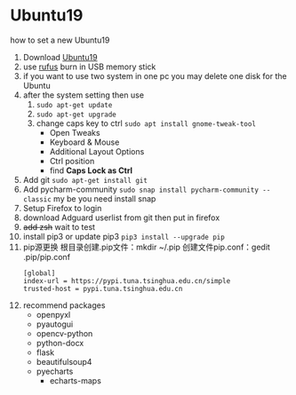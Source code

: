 # Ubuntu19
how to set a new Ubuntu19

1. Download [Ubuntu19](https://www.ubuntu.com/download/desktop)
2. use [rufus](https://rufus.ie/) burn in USB memory stick
3. if you want to use two system in one pc you may delete one disk for the Ubuntu
4. after the system setting then use 
    1. `sudo apt-get update`
    2. `sudo apt-get upgrade`
    3. change caps key to ctrl `sudo apt install gnome-tweak-tool`
        + Open Tweaks 
        + Keyboard & Mouse
        + Additional Layout Options
        + Ctrl position
        + find **Caps Lock as Ctrl**
5. Add git `sudo apt-get install git`
6. Add pycharm-community `sudo snap install pycharm-community --classic` my be you need install snap
7. Setup Firefox to login
8. download Adguard userlist from git then put in firefox
9. ~~add zsh~~ wait to test
10. install pip3 or update pip3 `pip3 install --upgrade pip`
11. pip源更换
    根目录创建.pip文件：mkdir ~/.pip
    创建文件pip.conf：gedit .pip/pip.conf
    ```
    [global]
    index-url = https://pypi.tuna.tsinghua.edu.cn/simple
    trusted-host = pypi.tuna.tsinghua.edu.cn
    ```
12. recommend packages
    + openpyxl
    + pyautogui
    + opencv-python
    + python-docx
    + flask
    + beautifulsoup4
    + pyecharts
        + echarts-maps